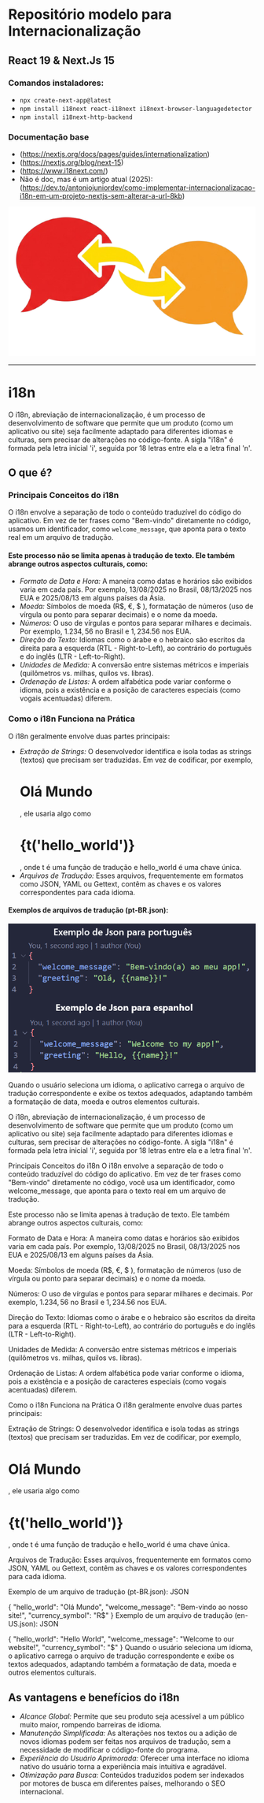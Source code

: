 # Repositório modelo para Internacionalização
## React 19 & Next.Js 15

### Comandos instaladores:
- `npx create-next-app@latest`
- `npm install i18next react-i18next i18next-browser-languagedetector`
- `npm install i18next-http-backend`

### Documentação base
- (https://nextjs.org/docs/pages/guides/internationalization)
- (https://nextjs.org/blog/next-15)
- (https://www.i18next.com/)
- Não é doc, mas é um artigo atual (2025): (https://dev.to/antoniojuniordev/como-implementar-internacionalizacao-i18n-em-um-projeto-nextjs-sem-alterar-a-url-8kb)

![Tradutor](/public/tradutor.png)

<hr/>

# i18n

O i18n, abreviação de internacionalização, é um processo de desenvolvimento de software que permite que um produto (como um aplicativo ou site) seja facilmente adaptado para diferentes idiomas e culturas, sem precisar de alterações no código-fonte. A sigla "i18n" é formada pela letra inicial 'i', seguida por 18 letras entre ela e a letra final 'n'.

## O que é?
### Principais Conceitos do i18n
O i18n envolve a separação de todo o conteúdo traduzível do código do aplicativo. Em vez de ter frases como "Bem-vindo" diretamente no código, usamos um identificador, como `welcome_message`, que aponta para o texto real em um arquivo de tradução.

#### Este processo não se limita apenas à tradução de texto. Ele também abrange outros aspectos culturais, como:

- *Formato de Data e Hora:* A maneira como datas e horários são exibidos varia em cada país. Por exemplo, $13/08/2025$ no Brasil, $08/13/2025$ nos EUA e $2025/08/13$ em alguns países da Ásia.
- *Moeda:* Símbolos de moeda (R$, €, $ ), formatação de números (uso de vírgula ou ponto para separar decimais) e o nome da moeda.
- *Números:* O uso de vírgulas e pontos para separar milhares e decimais. Por exemplo, $1.234,56$ no Brasil e $1,234.56$ nos EUA.
- *Direção do Texto:* Idiomas como o árabe e o hebraico são escritos da direita para a esquerda (RTL - Right-to-Left), ao contrário do português e do inglês (LTR - Left-to-Right).
- *Unidades de Medida:* A conversão entre sistemas métricos e imperiais (quilômetros vs. milhas, quilos vs. libras).
- *Ordenação de Listas:* A ordem alfabética pode variar conforme o idioma, pois a existência e a posição de caracteres especiais (como vogais acentuadas) diferem.

### Como o i18n Funciona na Prática
O i18n geralmente envolve duas partes principais:
- *Extração de Strings:* O desenvolvedor identifica e isola todas as strings (textos) que precisam ser traduzidas. Em vez de codificar, por exemplo, <h1>Olá Mundo</h1>, ele usaria algo como <h1>{t('hello_world')}</h1>, onde t é uma função de tradução e hello_world é uma chave única.
- *Arquivos de Tradução:* Esses arquivos, frequentemente em formatos como JSON, YAML ou Gettext, contêm as chaves e os valores correspondentes para cada idioma.

#### Exemplos de arquivos de tradução (pt-BR.json):

![Exemplo de Json](/public/json.png)

Quando o usuário seleciona um idioma, o aplicativo carrega o arquivo de tradução correspondente e exibe os textos adequados, adaptando também a formatação de data, moeda e outros elementos culturais.

O i18n, abreviação de internacionalização, é um processo de desenvolvimento de software que permite que um produto (como um aplicativo ou site) seja facilmente adaptado para diferentes idiomas e culturas, sem precisar de alterações no código-fonte. A sigla "i18n" é formada pela letra inicial 'i', seguida por 18 letras entre ela e a letra final 'n'.

Principais Conceitos do i18n
O i18n envolve a separação de todo o conteúdo traduzível do código do aplicativo. Em vez de ter frases como "Bem-vindo" diretamente no código, você usa um identificador, como welcome_message, que aponta para o texto real em um arquivo de tradução.

Este processo não se limita apenas à tradução de texto. Ele também abrange outros aspectos culturais, como:

Formato de Data e Hora: A maneira como datas e horários são exibidos varia em cada país. Por exemplo, $13/08/2025$ no Brasil, $08/13/2025$ nos EUA e $2025/08/13$ em alguns países da Ásia.

Moeda: Símbolos de moeda (R$, €, $ ), formatação de números (uso de vírgula ou ponto para separar decimais) e o nome da moeda.

Números: O uso de vírgulas e pontos para separar milhares e decimais. Por exemplo, $1.234,56$ no Brasil e $1,234.56$ nos EUA.

Direção do Texto: Idiomas como o árabe e o hebraico são escritos da direita para a esquerda (RTL - Right-to-Left), ao contrário do português e do inglês (LTR - Left-to-Right).

Unidades de Medida: A conversão entre sistemas métricos e imperiais (quilômetros vs. milhas, quilos vs. libras).

Ordenação de Listas: A ordem alfabética pode variar conforme o idioma, pois a existência e a posição de caracteres especiais (como vogais acentuadas) diferem.

Como o i18n Funciona na Prática
O i18n geralmente envolve duas partes principais:

Extração de Strings: O desenvolvedor identifica e isola todas as strings (textos) que precisam ser traduzidas. Em vez de codificar, por exemplo, <h1>Olá Mundo</h1>, ele usaria algo como <h1>{t('hello_world')}</h1>, onde t é uma função de tradução e hello_world é uma chave única.

Arquivos de Tradução: Esses arquivos, frequentemente em formatos como JSON, YAML ou Gettext, contêm as chaves e os valores correspondentes para cada idioma.

Exemplo de um arquivo de tradução (pt-BR.json):
JSON

{
  "hello_world": "Olá Mundo",
  "welcome_message": "Bem-vindo ao nosso site!",
  "currency_symbol": "R$"
}
Exemplo de um arquivo de tradução (en-US.json):
JSON

{
  "hello_world": "Hello World",
  "welcome_message": "Welcome to our website!",
  "currency_symbol": "$"
}
Quando o usuário seleciona um idioma, o aplicativo carrega o arquivo de tradução correspondente e exibe os textos adequados, adaptando também a formatação de data, moeda e outros elementos culturais.

## As vantagens e benefícios do i18n
- *Alcance Global:* Permite que seu produto seja acessível a um público muito maior, rompendo barreiras de idioma.
- *Manutenção Simplificada:* As alterações nos textos ou a adição de novos idiomas podem ser feitas nos arquivos de tradução, sem a necessidade de modificar o código-fonte do programa.
- *Experiência do Usuário Aprimorada:* Oferecer uma interface no idioma nativo do usuário torna a experiência mais intuitiva e agradável.
- *Otimização para Busca:* Conteúdos traduzidos podem ser indexados por motores de busca em diferentes países, melhorando o SEO internacional.